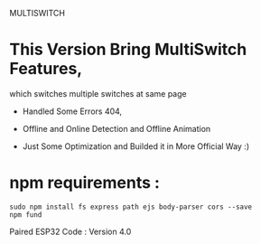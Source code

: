 MULTISWITCH

# This Version Bring MultiSwitch Features,
  which switches multiple switches at same page

- Handled Some Errors 404,

- Offline and Online Detection and Offline Animation

- Just Some Optimization and Builded it in More Official Way :)

# npm requirements :
```
sudo npm install fs express path ejs body-parser cors --save
npm fund
```

Paired ESP32 Code : Version 4.0